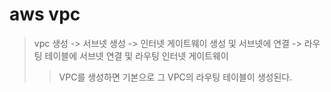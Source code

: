 # aws vpc

> vpc 생성 -> 서브넷 생성 -> 인터넷 게이트웨이 생성 및 서브넷에 연결 -> 라우팅 테이블에 서브넷 연결 및 라우팅 인터넷 게이트웨이
>
> > VPC를 생성하면 기본으로 그 VPC의 라우팅 테이블이 생성된다.
